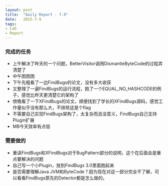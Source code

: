 ```yaml
---
layout: post
title:  "Daily Report - 7.9"
date:   2015-7-9
tags:
- Lab
- Report
---
```


### 完成的任务
* 上午解决了昨天的一个问题，BetterVisitor调用DismantleByteCode的过程弄清楚了
* 中午困困困
* 下午先粗看了一边FindBugs的论文，没有多大收获
* 又整理了一遍FindBugs的运行流程，跑了一个EQUAL_NO_HASHCODE的例子，感觉比昨天更清楚它的架构了
* 傍晚看了一下XFindBugs的论文，顺便找到了学长的XFindBugs源码，感觉工作量似乎没有那么大，不排除这是个flag
* 不需要自己实现FindBugs架构了，太复杂而且没意义，FindBugs自己支持Plugin扩展
* MB今天效率有点低
	
### 需要做的
* 重读FindBugs和XFindBugs对于BugPattern部分的说明，这个在后面会是重点要解决的问题
* 自己写一个小Plugin，放到FindBugs 3.0里面跑起来
* 是否需要理解Java JVM和ByteCode？因为现在对这一部分完全不了解，可以看看FindBugs原先的Detector都是怎么做的。
